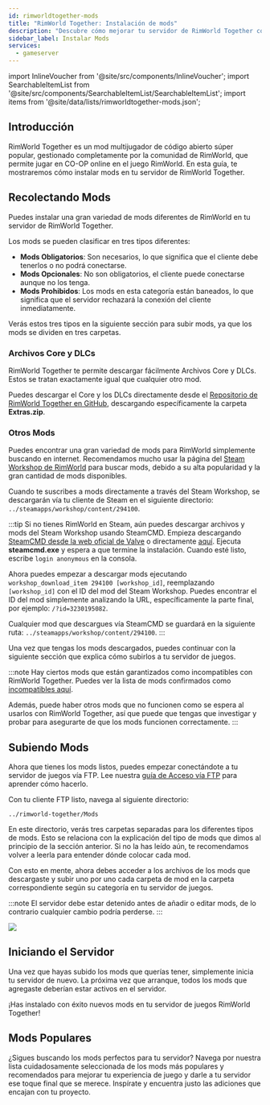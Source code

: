 ```yaml
---
id: rimworldtogether-mods
title: "RimWorld Together: Instalación de mods"
description: "Descubre cómo mejorar tu servidor de RimWorld Together con mods populares para una experiencia cooperativa online sin interrupciones → Aprende más ahora"
sidebar_label: Instalar Mods
services:
  - gameserver
---
```


import InlineVoucher from '@site/src/components/InlineVoucher';
import SearchableItemList from '@site/src/components/SearchableItemList/SearchableItemList';
import items from '@site/data/lists/rimworldtogether-mods.json';

## Introducción

RimWorld Together es un mod multijugador de código abierto súper popular, gestionado completamente por la comunidad de RimWorld, que permite jugar en CO-OP online en el juego RimWorld. En esta guía, te mostraremos cómo instalar mods en tu servidor de RimWorld Together.

<InlineVoucher />

## Recolectando Mods

Puedes instalar una gran variedad de mods diferentes de RimWorld en tu servidor de RimWorld Together.

Los mods se pueden clasificar en tres tipos diferentes:
- **Mods Obligatorios**: Son necesarios, lo que significa que el cliente debe tenerlos o no podrá conectarse.
- **Mods Opcionales**: No son obligatorios, el cliente puede conectarse aunque no los tenga.
- **Mods Prohibidos**: Los mods en esta categoría están baneados, lo que significa que el servidor rechazará la conexión del cliente inmediatamente.

Verás estos tres tipos en la siguiente sección para subir mods, ya que los mods se dividen en tres carpetas.

### Archivos Core y DLCs

RimWorld Together te permite descargar fácilmente Archivos Core y DLCs. Estos se tratan exactamente igual que cualquier otro mod.

Puedes descargar el Core y los DLCs directamente desde el [Repositorio de RimWorld Together en GitHub](https://github.com/RimworldTogether/RimWorld-Together), descargando específicamente la carpeta **Extras.zip**.

### Otros Mods

Puedes encontrar una gran variedad de mods para RimWorld simplemente buscando en internet. Recomendamos mucho usar la página del [Steam Workshop de RimWorld](https://steamcommunity.com/app/294100/workshop/) para buscar mods, debido a su alta popularidad y la gran cantidad de mods disponibles.

Cuando te suscribes a mods directamente a través del Steam Workshop, se descargarán vía tu cliente de Steam en el siguiente directorio: `../steamapps/workshop/content/294100`.

:::tip
Si no tienes RimWorld en Steam, aún puedes descargar archivos y mods del Steam Workshop usando SteamCMD. Empieza descargando [SteamCMD desde la web oficial de Valve](https://developer.valvesoftware.com/wiki/SteamCMD) o directamente [aquí](https://steamcdn-a.akamaihd.net/client/installer/steamcmd.zip). Ejecuta **steamcmd.exe** y espera a que termine la instalación. Cuando esté listo, escribe `login anonymous` en la consola.

Ahora puedes empezar a descargar mods ejecutando `workshop_download_item 294100 [workshop_id]`, reemplazando `[workshop_id]` con el ID del mod del Steam Workshop. Puedes encontrar el ID del mod simplemente analizando la URL, específicamente la parte final, por ejemplo: `/?id=3230195082`.

Cualquier mod que descargues vía SteamCMD se guardará en la siguiente ruta: `../steamapps/workshop/content/294100`.
:::

Una vez que tengas los mods descargados, puedes continuar con la siguiente sección que explica cómo subirlos a tu servidor de juegos.

:::note
Hay ciertos mods que están garantizados como incompatibles con RimWorld Together. Puedes ver la lista de mods confirmados como [incompatibles aquí](https://github.com/RimworldTogether/RimWorld-Together/blob/development/IncompatibilityList.md).

Además, puede haber otros mods que no funcionen como se espera al usarlos con RimWorld Together, así que puede que tengas que investigar y probar para asegurarte de que los mods funcionen correctamente.
:::

## Subiendo Mods

Ahora que tienes los mods listos, puedes empezar conectándote a tu servidor de juegos vía FTP. Lee nuestra [guía de Acceso vía FTP](gameserver-ftpaccess.md) para aprender cómo hacerlo.

Con tu cliente FTP listo, navega al siguiente directorio:
```
../rimworld-together/Mods
```

En este directorio, verás tres carpetas separadas para los diferentes tipos de mods. Esto se relaciona con la explicación del tipo de mods que dimos al principio de la sección anterior. Si no la has leído aún, te recomendamos volver a leerla para entender dónde colocar cada mod.

Con esto en mente, ahora debes acceder a los archivos de los mods que descargaste y subir uno por uno cada carpeta de mod en la carpeta correspondiente según su categoría en tu servidor de juegos.

:::note
El servidor debe estar detenido antes de añadir o editar mods, de lo contrario cualquier cambio podría perderse.
:::

![](https://screensaver01.zap-hosting.com/index.php/s/3TsB3wYFzoxK3NL/preview)

## Iniciando el Servidor

Una vez que hayas subido los mods que querías tener, simplemente inicia tu servidor de nuevo. La próxima vez que arranque, todos los mods que agregaste deberían estar activos en el servidor.

¡Has instalado con éxito nuevos mods en tu servidor de juegos RimWorld Together!

## Mods Populares

¿Sigues buscando los mods perfectos para tu servidor? Navega por nuestra lista cuidadosamente seleccionada de los mods más populares y recomendados para mejorar tu experiencia de juego y darle a tu servidor ese toque final que se merece. Inspírate y encuentra justo las adiciones que encajan con tu proyecto.

<SearchableItemList items={items} />

<InlineVoucher />